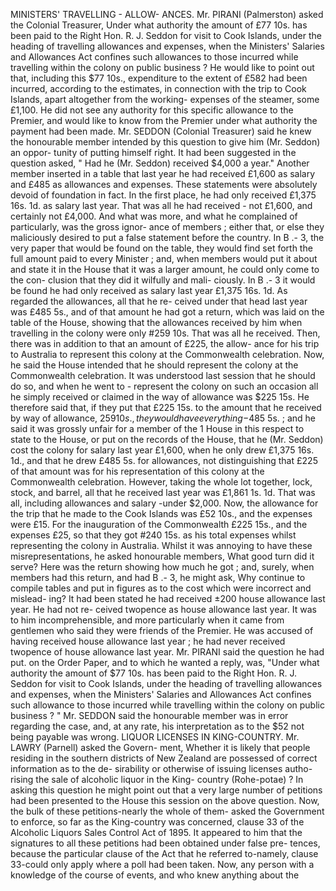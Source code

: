 MINISTERS' TRAVELLING - ALLOW- ANCES. Mr. PIRANI (Palmerston) asked the Colonial Treasurer, Under what authority the amount of £77 10s. has been paid to the Right Hon. R. J. Seddon for visit to Cook Islands, under the heading of travelling allowances and expenses, when the Ministers' Salaries and Allowances Act confines such allowances to those incurred while travelling within the colony on public business ? He would like to point out that, including this $77 10s., expenditure to the extent of £582 had been incurred, according to the estimates, in connection with the trip to Cook Islands, apart altogether from the working- expenses of the steamer, some £1,100. He did not see any authority for this specific allowance to the Premier, and would like to know from the Premier under what authority the payment had been made. Mr. SEDDON (Colonial Treasurer) said he knew the honourable member intended by this question to give him (Mr. Seddon) an oppor- tunity of putting himself right. It had been suggested in the question asked, " Had he (Mr. Seddon) received $4,000 a year." Another member inserted in a table that last year he had received £1,600 as salary and £485 as allowances and expenses. These statements were absolutely devoid of foundation in fact. In the first place, he had only received £1,375 16s. 1d. as salary last year. That was all he had received - not £1,600, and certainly not £4,000. And what was more, and what he complained of particularly, was the gross ignor- ance of members ; either that, or else they maliciously desired to put a false statement before the country. In B .- 3, the very paper that would be found on the table, they would find set forth the full amount paid to every Minister ; and, when members would put it about and state it in the House that it was a larger amount, he could only come to the con- clusion that they did it wilfully and mali- ciously. In B .- 3 it would be found he had only received as salary last year £1,375 16s. 1d. As regarded the allowances, all that he re- ceived under that head last year was £485 5s., and of that amount he had got a return, which was laid on the table of the House, showing that the allowances received by him when travelling in the colony were only #259 10s. That was all he received. Then, there was in addition to that an amount of £225, the allow- ance for his trip to Australia to represent this colony at the Commonwealth celebration. Now, he said the House intended that he should represent the colony at the Commonwealth celebration. It was understood last session that he should do so, and when he went to \- represent the colony on such an occasion all he simply received or claimed in the way of allowance was $225 15s. He therefore said that, if they put that £225 15s. to the amount that he received by way of allowance, $259 10s., they would have everything-$485 5s. ; and he said it was grossly unfair for a member of the 1 House in this respect to state to the House, or put on the records of the House, that he (Mr. Seddon) cost the colony for salary last year £1,600, when he only drew £1,375 16s. 1d., and that he drew £485 5s. for allowances, not distinguishing that £225 of that amount was for his representation of this colony at the Commonwealth celebration. However, taking the whole lot together, lock, stock, and barrel, all that he received last year was £1,861 1s. 1d. That was all, including allowances and salary -under $2,000. Now, the allowance for the trip that he made to the Cook Islands was £52 10s., and the expenses were £15. For the inauguration of the Commonwealth £225 15s., and the expenses £25, so that they got #240 15s. as his total expenses whilst representing the colony in Australia. Whilst it was annoying to have these misrepresentations, he asked honourable members, What good turn did it serve? Here was the return showing how much he got ; and, surely, when members had this return, and had B .- 3, he might ask, Why continue to compile tables and put in figures as to the cost which were incorrect and mislead- ing? It had been stated he had received ±200 house allowance last year. He had not re- ceived twopence as house allowance last year. It was to him incomprehensible, and more particularly when it came from gentlemen who said they were friends of the Premier. He was accused of having received house allowance last year ; he had never received twopence of house allowance last year. Mr. PIRANI said the question he had put. on the Order Paper, and to which he wanted a reply, was, "Under what authority the amount of $77 10s. has been paid to the Right Hon. R. J. Seddon for visit to Cook Islands, under the heading of travelling allowances and expenses, when the Ministers' Salaries and Allowances Act confines such allowance to those incurred while travelling within the colony on public business ? " Mr. SEDDON said the honourable member was in error regarding the case, and, at any rate, his interpretation as to the $52 not being payable was wrong. LIQUOR LICENSES IN KING-COUNTRY. Mr. LAWRY (Parnell) asked the Govern- ment, Whether it is likely that people residing in the southern districts of New Zealand are possessed of correct information as to the de- sirability or otherwise of issuing licenses autho- rising the sale of alcoholic liquor in the King- country (Rohe-potae) ? In asking this question he might point out that a very large number of petitions had been presented to the House this session on the above question. Now, the bulk of these petitions-nearly the whole of them- asked the Government to enforce, so far as the King-country was concerned, clause 33 of the Alcoholic Liquors Sales Control Act of 1895. It appeared to him that the signatures to all these petitions had been obtained under false pre- tences, because the particular clause of the Act that he referred to-namely, clause 33-could only apply where a poll had been taken. Now, any person with a knowledge of the course of events, and who knew anything about the 
